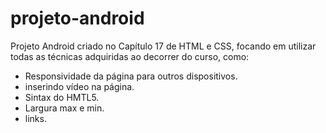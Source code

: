 # projeto-android
 Projeto Android criado no Capítulo 17 de HTML e CSS, focando em utilizar todas as técnicas adquiridas ao decorrer do curso, como:

 - Responsividade da página para outros dispositivos.
 - inserindo vídeo na página.
 - Sintax do HMTL5.
 - Largura max e min.
 - links.
 
